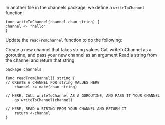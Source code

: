 In another file in the channels package, we define a `writeToChannel` function:

```
func writeToChannel(channel chan string) {
channel <- "hello"
}
```

Update the `readFromChannel` function to do the following:

Create a new channel that takes string values
Call writeToChannel as a goroutine, and pass your new channel as an argument
Read a string from the channel and return that string

```
package channels

func readFromChannel() string {
// CREATE A CHANNEL FOR string VALUES HERE
    channel := make(chan string)

// HERE, CALL writeToChannel AS A GOROUTINE, AND PASS IT YOUR CHANNEL
    go writeToChannel(channel)

// HERE, READ A STRING FROM YOUR CHANNEL AND RETURN IT
    return <-channel
}
```